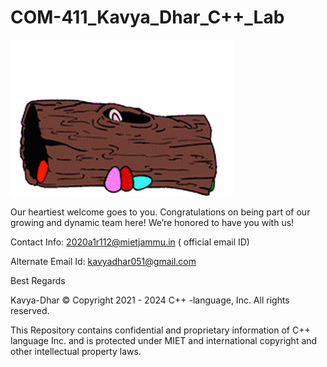 # COM-411_Kavya_Dhar_C++_Lab
![picture](https://github.com/MIETDevelopers/DS_Structure_Lab_112_Kavya_Dhar/blob/main/Welocme.gif)


Our heartiest welcome goes to you. Congratulations on being part of our growing and dynamic team here! We’re honored to have you with us!

Contact Info: 2020a1r112@mietjammu.in ( official email ID)

Alternate Email Id: kavyadhar051@gmail.com

Best Regards

Kavya-Dhar © Copyright 2021 - 2024 C++ -language, Inc. All rights reserved.

This Repository contains confidential and proprietary information of C++ language Inc. and is protected under MIET and international copyright and other intellectual property laws.
